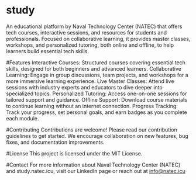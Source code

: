 # study
An educational platform by Naval Technology Center (NATEC) that offers tech courses, interactive sessions, and resources for students and professionals. Focused on collaborative learning, it provides master classes, workshops, and personalized tutoring, both online and offline, to help learners build essential tech skills.

#Features
Interactive Courses: Structured courses covering essential tech skills, designed for both beginners and advanced learners.
Collaborative Learning: Engage in group discussions, team projects, and workshops for a more immersive learning experience.
Live Master Classes: Attend live sessions with industry experts and educators to dive deeper into specialized topics.
Personalized Tutoring: Access one-on-one sessions for tailored support and guidance.
Offline Support: Download course materials to continue learning without an internet connection.
Progress Tracking: Track your progress, set personal goals, and earn badges as you complete each module.

#Contributing
Contributions are welcome! Please read our contribution guidelines to get started. We encourage collaboration on new features, bug fixes, and documentation improvements.

#License
This project is licensed under the MIT License.

#Contact
For more information about Naval Technology Center (NATEC) and study.natec.icu, visit our LinkedIn page or reach out at info@natec.icu


